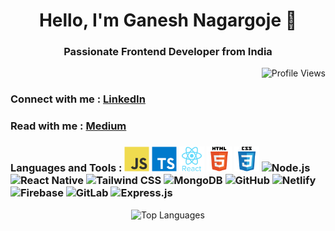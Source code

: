 
<h1 align="center">Hello, I'm Ganesh Nagargoje 👋</h1>
<h3 align="center">Passionate Frontend Developer from India</h3>

<p align="right"> 
  <img src="https://komarev.com/ghpvc/?username=ganesh-16n&label=Profile%20views&color=0e75b6&style=flat" alt="Profile Views" />
</p>


<h3 align="left"> Connect with me :  
  <a href="https://www.linkedin.com/in/ganesh-nagargoje-3a5238231" target="blank"> LinkedIn </a> 
</h3>

<h3 align="left"> Read with me :  
  <a href="https://medium.com/@ganunagargoje16" target="blank"> Medium </a> 
</h3>

<h3 align="left">Languages and Tools : 
  <img src="https://raw.githubusercontent.com/devicons/devicon/master/icons/javascript/javascript-original.svg" alt="JavaScript" width="40" height="40"/>
  <img src="https://raw.githubusercontent.com/devicons/devicon/master/icons/typescript/typescript-original.svg" alt="TypeScript" width="40" height="40"/>
  <img src="https://raw.githubusercontent.com/devicons/devicon/master/icons/react/react-original-wordmark.svg" alt="React" width="40" height="40"/>
  <img src="https://raw.githubusercontent.com/devicons/devicon/master/icons/html5/html5-original-wordmark.svg" alt="HTML5" width="40" height="40"/>
  <img src="https://raw.githubusercontent.com/devicons/devicon/master/icons/css3/css3-original-wordmark.svg" alt="CSS3" width="40" height="40"/>
  <img src="https://www.vectorlogo.zone/logos/nodejs/nodejs-icon.svg" alt="Node.js" width="40" height="40"/>
  <img src="https://reactnative.dev/img/header_logo.svg" alt="React Native" width="40" height="40"/>
  <img src="https://www.vectorlogo.zone/logos/tailwindcss/tailwindcss-icon.svg" alt="Tailwind CSS" width="40" height="40"/>
  <img src="https://www.vectorlogo.zone/logos/mongodb/mongodb-icon.svg" alt="MongoDB" width="40" height="40"/>
  <img src="https://www.vectorlogo.zone/logos/github/github-icon.svg" alt="GitHub" width="40" height="40"/>
  <img src="https://www.vectorlogo.zone/logos/netlify/netlify-icon.svg" alt="Netlify" width="40" height="40"/>
  <img src="https://www.vectorlogo.zone/logos/firebase/firebase-icon.svg" alt="Firebase" width="40" height="40"/>
  <img src="https://www.vectorlogo.zone/logos/gitlab/gitlab-icon.svg" alt="GitLab" width="40" height="40"/>
  <img src="https://www.vectorlogo.zone/logos/expressjs/expressjs-icon.svg" alt="Express.js" width="40" height="40"/>
</h3>


<p align="center">
  <img src="https://github-readme-stats.vercel.app/api/top-langs?username=ganesh-16n&show_icons=true&locale=en&layout=compact" alt="Top Languages" />
</p>
